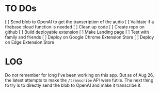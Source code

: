 # TO DOs

[ ] Send blob to OpenAI to get the transcription of the audio
[ ] Validate if a firebase cloud function is needed
[ ] Clean up code
[ ] Create repo on github
[ ] Build deployable extension
[ ] Make Landing page
[ ] Test with family and friends
[ ] Deploy on Google Chrome Extension Store
[ ] Deploy on Edge Extension Store

# LOG
Do not remember for long I've been working on this app.
But as of Aug 26, the latest attempts to make the `/transcribe` API were futile.
The next thing to try is to directly send the blob to OpenAI and make it transcribe it.